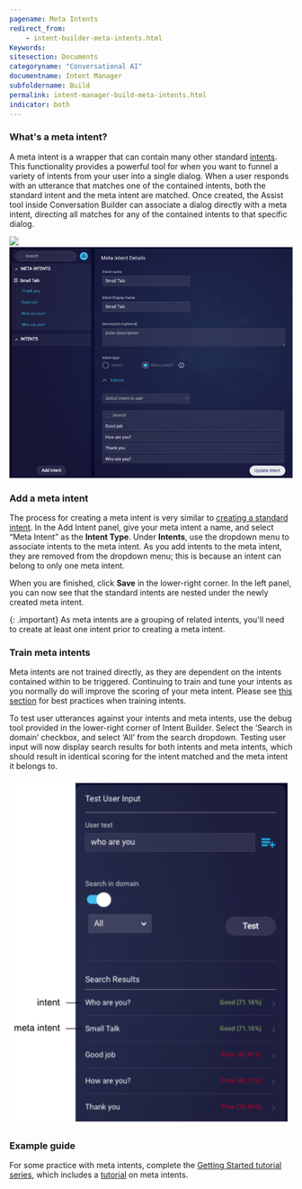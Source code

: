 ```yaml
---
pagename: Meta Intents
redirect_from:
    - intent-builder-meta-intents.html
Keywords:
sitesection: Documents
categoryname: "Conversational AI"
documentname: Intent Manager
subfoldername: Build
permalink: intent-manager-build-meta-intents.html
indicator: both
---
```


### What's a meta intent?

A meta intent is a wrapper that can contain many other standard [intents](intent-builder-intents.html). This functionality provides a powerful tool for when you want to funnel a variety of intents from your user into a single dialog. When a user responds with an utterance that matches one of the contained intents, both the standard intent and the meta intent are matched. Once created, the Assist tool inside Conversation Builder can associate a dialog directly with a meta intent, directing all matches for any of the contained intents to that specific dialog.

<img style="width:550px" src="img/ConvoBuilder/meta_intent.png">

<img style="width:800px" src="img/ConvoBuilder/meta_intent2.png">

### Add a meta intent

The process for creating a meta intent is very similar to [creating a standard intent](intent-builder-intents.html#add-an-intent). In the Add Intent panel, give your meta intent a name, and select “Meta Intent” as the **Intent Type**. Under **Intents**, use the dropdown menu to associate intents to the meta intent. As you add intents to the meta intent, they are removed from the dropdown menu; this is because an intent can belong to only one meta intent.

When you are finished, click **Save** in the lower-right corner. In the left panel, you can now see that the standard intents are nested under the newly created meta intent.

{: .important}
As meta intents are a grouping of related intents, you'll need to create at least one intent prior to creating a meta intent. 

### Train meta intents

Meta intents are not trained directly, as they are dependent on the intents contained within to be triggered. Continuing to train and tune your intents as you normally do will improve the scoring of your meta intent. Please see [this section](intent-builder-intents.html#best-practices) for best practices when training intents. 

To test user utterances against your intents and meta intents, use the debug tool provided in the lower-right corner of Intent Builder. Select the ‘Search in domain’ checkbox, and select ‘All’ from the search dropdown. Testing user input will now display search results for both intents and meta intents, which should result in identical scoring for the intent matched and the meta intent it belongs to.

<img style="width:500px" src="img/ConvoBuilder/meta_intent3.png">

### Example guide

For some practice with meta intents, complete the [Getting Started tutorial series](tutorials-guides-getting-started-with-bot-building-overview.html), which includes a [tutorial](tutorials-guides-bot-groups-other-techniques-meta-intents-knowledge-bases.html) on meta intents.
